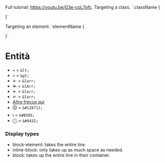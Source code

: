 Full tutorial: https://youtu.be/G3e-cpL7ofc.
Targeting a class.
`.className {
    
}`

Targeting an element.
`elementName {

}`

# Entità
* `<` = `&lt;`
* `>` = `&gt;`
* &larr; = `&larr;`
* &lArr; = `&lArr;`
* &larr; = `&larr;`
* &larr; = `&larr;`
* [Altre frecce qui](https://www.w3schools.com/charsets/ref_utf_arrows.asp)
* &#128712; = `&#128712;`
* &#8505; = `&#8505;`
* &#9432; = `&#9432;`

### Display types
* block-element: takes the entire line.
* inline-block: only takes up as much space as needed.
* block: takes up the entire line in their container.